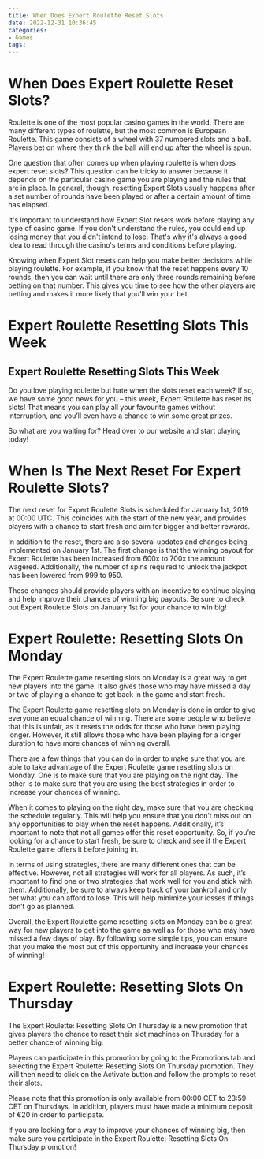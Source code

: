 ```yaml
---
title: When Does Expert Roulette Reset Slots
date: 2022-12-31 10:36:45
categories:
- Games
tags:
---
```



#  When Does Expert Roulette Reset Slots?

Roulette is one of the most popular casino games in the world. There are many different types of roulette, but the most common is European Roulette. This game consists of a wheel with 37 numbered slots and a ball. Players bet on where they think the ball will end up after the wheel is spun.

One question that often comes up when playing roulette is when does expert reset slots? This question can be tricky to answer because it depends on the particular casino game you are playing and the rules that are in place. In general, though, resetting Expert Slots usually happens after a set number of rounds have been played or after a certain amount of time has elapsed.

It's important to understand how Expert Slot resets work before playing any type of casino game. If you don't understand the rules, you could end up losing money that you didn't intend to lose. That's why it's always a good idea to read through the casino's terms and conditions before playing.

Knowing when Expert Slot resets can help you make better decisions while playing roulette. For example, if you know that the reset happens every 10 rounds, then you can wait until there are only three rounds remaining before betting on that number. This gives you time to see how the other players are betting and makes it more likely that you'll win your bet.

#  Expert Roulette Resetting Slots This Week

## Expert Roulette Resetting Slots This Week

Do you love playing roulette but hate when the slots reset each week? If so, we have some good news for you – this week, Expert Roulette has reset its slots! That means you can play all your favourite games without interruption, and you’ll even have a chance to win some great prizes.

So what are you waiting for? Head over to our website and start playing today!

#  When Is The Next Reset For Expert Roulette Slots?

The next reset for Expert Roulette Slots is scheduled for January 1st, 2019 at 00:00 UTC. This coincides with the start of the new year, and provides players with a chance to start fresh and aim for bigger and better rewards.

In addition to the reset, there are also several updates and changes being implemented on January 1st. The first change is that the winning payout for Expert Roulette has been increased from 600x to 700x the amount wagered. Additionally, the number of spins required to unlock the jackpot has been lowered from 999 to 950.

These changes should provide players with an incentive to continue playing and help improve their chances of winning big payouts. Be sure to check out Expert Roulette Slots on January 1st for your chance to win big!

#  Expert Roulette: Resetting Slots On Monday

The Expert Roulette game resetting slots on Monday is a great way to get new players into the game. It also gives those who may have missed a day or two of playing a chance to get back in the game and start fresh.

The Expert Roulette game resetting slots on Monday is done in order to give everyone an equal chance of winning. There are some people who believe that this is unfair, as it resets the odds for those who have been playing longer. However, it still allows those who have been playing for a longer duration to have more chances of winning overall.

There are a few things that you can do in order to make sure that you are able to take advantage of the Expert Roulette game resetting slots on Monday. One is to make sure that you are playing on the right day. The other is to make sure that you are using the best strategies in order to increase your chances of winning.

When it comes to playing on the right day, make sure that you are checking the schedule regularly. This will help you ensure that you don’t miss out on any opportunities to play when the reset happens. Additionally, it’s important to note that not all games offer this reset opportunity. So, if you’re looking for a chance to start fresh, be sure to check and see if the Expert Roulette game offers it before joining in.

In terms of using strategies, there are many different ones that can be effective. However, not all strategies will work for all players. As such, it’s important to find one or two strategies that work well for you and stick with them. Additionally, be sure to always keep track of your bankroll and only bet what you can afford to lose. This will help minimize your losses if things don’t go as planned.

Overall, the Expert Roulette game resetting slots on Monday can be a great way for new players to get into the game as well as for those who may have missed a few days of play. By following some simple tips, you can ensure that you make the most out of this opportunity and increase your chances of winning!

#  Expert Roulette: Resetting Slots On Thursday

The Expert Roulette: Resetting Slots On Thursday is a new promotion that gives players the chance to reset their slot machines on Thursday for a better chance of winning big.

 Players can participate in this promotion by going to the Promotions tab and selecting the Expert Roulette: Resetting Slots On Thursday promotion. They will then need to click on the Activate button and follow the prompts to reset their slots.

Please note that this promotion is only available from 00:00 CET to 23:59 CET on Thursdays. In addition, players must have made a minimum deposit of €20 in order to participate.

If you are looking for a way to improve your chances of winning big, then make sure you participate in the Expert Roulette: Resetting Slots On Thursday promotion!